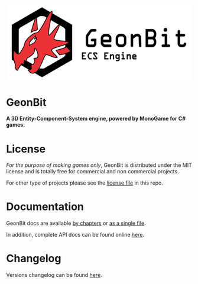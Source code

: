 ![GeonBit](GeonBit/ReadMe/assets/GeonBit-sm.png "GeonBit")

# GeonBit

**A 3D Entity-Component-System engine, powered by MonoGame for C# games.**

# License

*For the purpose of making games only*, GeonBit is distributed under the MIT license and is totally free for commercial and non commercial projects.

For other type of projects please see the [license file](LICENSE "license file") in this repo.

# Documentation

GeonBit docs are available [by chapters](GeonBit/ReadMe/table_of_content.md) or [as a single file](GeonBit/ReadMe/README.md).

In addition, complete API docs can be found online [here](TBD).

# Changelog

Versions changelog can be found [here](GeonBit/ReadMe/changes.md).

